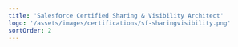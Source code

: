 ```yaml
---
title: 'Salesforce Certified Sharing & Visibility Architect'
logo: '/assets/images/certifications/sf-sharingvisibility.png'
sortOrder: 2
---
```

